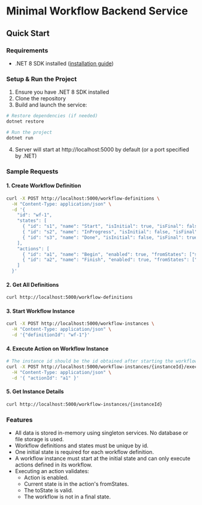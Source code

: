 # Minimal Workflow Backend Service

## Quick Start

### Requirements
- .NET 8 SDK installed ([installation guide](https://learn.microsoft.com/en-us/dotnet/core/install/))

### Setup & Run the Project
1. Ensure you have .NET 8 SDK installed
2. Clone the repository
3. Build and launch the service:
```bash
# Restore dependencies (if needed)
dotnet restore

# Run the project
dotnet run
```
4. Server will start at http://localhost:5000 by default (or a port specified by .NET)

### Sample Requests

#### 1. Create Workflow Definition
```bash
curl -X POST http://localhost:5000/workflow-definitions \
  -H "Content-Type: application/json" \
  -d '{
    "id": "wf-1",
    "states": [
      { "id": "s1", "name": "Start", "isInitial": true, "isFinal": false, "enabled": true },
      { "id": "s2", "name": "InProgress", "isInitial": false, "isFinal": false, "enabled": true },
      { "id": "s3", "name": "Done", "isInitial": false, "isFinal": true, "enabled": true }
    ],
    "actions": [
      { "id": "a1", "name": "Begin", "enabled": true, "fromStates": ["s1"], "toState": "s2" },
      { "id": "a2", "name": "Finish", "enabled": true, "fromStates": ["s2"], "toState": "s3" }
    ]
  }'
```

#### 2. Get All Definitions
```bash
curl http://localhost:5000/workflow-definitions
```

#### 3. Start Workflow Instance
```bash
curl -X POST http://localhost:5000/workflow-instances \
  -H "Content-Type: application/json" \
  -d '{"definitionId": "wf-1"}'
```

#### 4. Execute Action on Workflow Instance
```bash
# The instance id should be the id obtained after starting the workflow instance
curl -X POST http://localhost:5000/workflow-instances/{instanceId}/execute \
  -H "Content-Type: application/json" \
  -d '{ "actionId": "a1" }'
```

#### 5. Get Instance Details
```bash
curl http://localhost:5000/workflow-instances/{instanceId}
```

### Features

- All data is stored in-memory using singleton services. No database or file storage is used.
- Workflow definitions and states must be unique by id.
- One initial state is required for each workflow definition.
- A workflow instance must start at the initial state and can only execute actions defined in its workflow.
- Executing an action validates:
    - Action is enabled.
    - Current state is in the action's fromStates.
    - The toState is valid.
    - The workflow is not in a final state.

